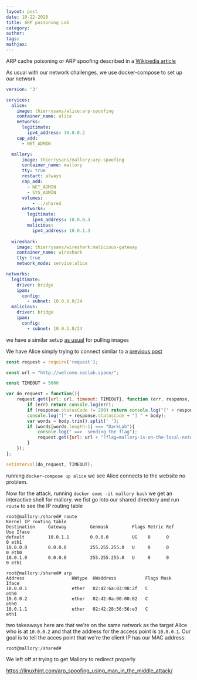 ```yaml
---
layout: post
date: 10-22-2020
title: ARP poisoning Lab
category: 
author: 
tags: 
mathjax: 
---
```


ARP cache poisoning or ARP spoofing described in a [Wikipedia article](https://en.wikipedia.org/wiki/ARP_spoofing)

As usual with our network challenges, we use docker-compose to set up our network

```yaml
version: '3'

services:
  alice:
    image: thierrysans/alice:arp-spoofing
    container_name: alice
    networks:
      legitimate:
        ipv4_address: 10.0.0.2
    cap_add:
      - NET_ADMIN

  mallory:
      image: thierrysans/mallory:arp-spoofing
      container_name: mallory
      tty: true
      restart: always
      cap_add:
        - NET_ADMIN
        - SYS_ADMIN
      volumes:
          - .:/shared
      networks:
        legitimate:
          ipv4_address: 10.0.0.3
        malicious:
          ipv4_address: 10.0.1.3
  
  wireshark:
    image: thierrysans/wireshark:malicious-gateway
    container_name: wireshark
    tty: true
    network_mode: service:alice

networks:
  legitimate:
    driver: bridge
    ipam:
      config:
        - subnet: 10.0.0.0/24
  malicious:
    driver: bridge
    ipam:
      config:
        - subnet: 10.0.1.0/24
```

we have a similar setup [as usual]()
for pulling images

We have Alice simply trying to connect similar to a [previous post]()

```javascript
const request = require('request');

const url = "http://welcome.seclab.space/";

const TIMEOUT = 5000

var do_request = function(){
    request.get({url: url, timeout: TIMEOUT}, function (err, response, body) {
        if (err) return console.log(err);
        if (response.statusCode != 200) return console.log("[" + response.statusCode + "]");
        console.log("[" + response.statusCode + "] " + body);
        var words = body.trim().split(' ');
        if (words[words.length-1] === "DarkLab"){
            console.log(" ==>  sending the flag");
            request.get({url: url + "?flag=mallory-is-on-the-local-network", timeout: TIMEOUT});
        }
    });
};

setInterval(do_request, TIMEOUT);
```

running `docker-compose up alice` we see Alice connects to the
website no problem.

Now for the attack, running
`docker exec -it mallory bash` we get an interactive shell for mallory. we fist go into our shared
directory and run `route` to see the IP routing table

```
root@mallory:/shared# route
Kernel IP routing table
Destination     Gateway         Genmask         Flags Metric Ref    Use Iface
default         10.0.1.1        0.0.0.0         UG    0      0        0 eth1
10.0.0.0        0.0.0.0         255.255.255.0   U     0      0        0 eth0
10.0.1.0        0.0.0.0         255.255.255.0   U     0      0        0 eth1
```


```
root@mallory:/shared# arp
Address                  HWtype  HWaddress           Flags Mask            Iface
10.0.0.1                 ether   02:42:6a:03:98:2f   C                     eth0
10.0.0.2                 ether   02:42:0a:00:00:02   C                     eth0
10.0.1.1                 ether   02:42:28:56:56:e3   C                     eth1
```

two takeaways here are that we're on the same network as the target Alice who is at
`10.0.0.2` and that the address for the access point is `10.0.0.1`. Our goal is to
tell the acces point that we're the client IP has our MAC address:

```
root@mallory:/shared# 
```



We left off at trying to get Mallory to redirect properly

https://linuxhint.com/arp_spoofing_using_man_in_the_middle_attack/
